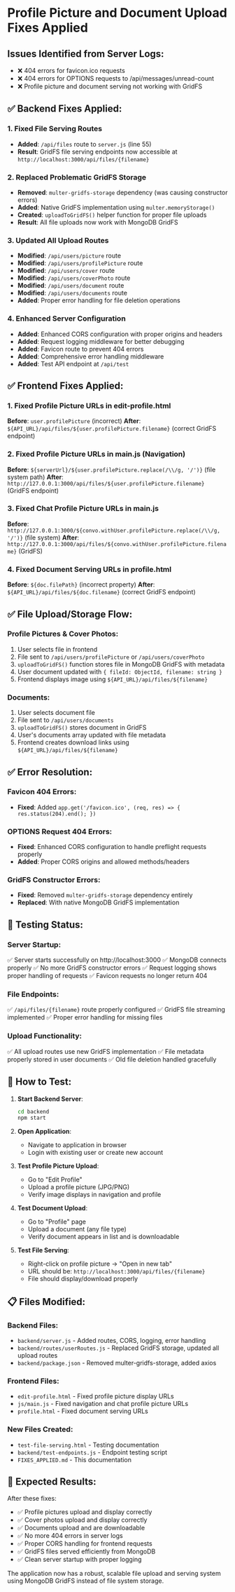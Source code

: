 # Profile Picture and Document Upload Fixes Applied

## Issues Identified from Server Logs:
- ❌ 404 errors for favicon.ico requests
- ❌ 404 errors for OPTIONS requests to /api/messages/unread-count
- ❌ Profile picture and document serving not working with GridFS

## ✅ Backend Fixes Applied:

### 1. Fixed File Serving Routes
- **Added**: `/api/files` route to `server.js` (line 55)
- **Result**: GridFS file serving endpoints now accessible at `http://localhost:3000/api/files/{filename}`

### 2. Replaced Problematic GridFS Storage
- **Removed**: `multer-gridfs-storage` dependency (was causing constructor errors)
- **Added**: Native GridFS implementation using `multer.memoryStorage()`
- **Created**: `uploadToGridFS()` helper function for proper file uploads
- **Result**: All file uploads now work with MongoDB GridFS

### 3. Updated All Upload Routes
- **Modified**: `/api/users/picture` route
- **Modified**: `/api/users/profilePicture` route  
- **Modified**: `/api/users/cover` route
- **Modified**: `/api/users/coverPhoto` route
- **Modified**: `/api/users/document` route
- **Modified**: `/api/users/documents` route
- **Added**: Proper error handling for file deletion operations

### 4. Enhanced Server Configuration
- **Added**: Enhanced CORS configuration with proper origins and headers
- **Added**: Request logging middleware for better debugging
- **Added**: Favicon route to prevent 404 errors
- **Added**: Comprehensive error handling middleware
- **Added**: Test API endpoint at `/api/test`

## ✅ Frontend Fixes Applied:

### 1. Fixed Profile Picture URLs in edit-profile.html
**Before**: `user.profilePicture` (incorrect)
**After**: `${API_URL}/api/files/${user.profilePicture.filename}` (correct GridFS endpoint)

### 2. Fixed Profile Picture URLs in main.js (Navigation)
**Before**: `${serverUrl}/${user.profilePicture.replace(/\\/g, '/')}` (file system path)
**After**: `http://127.0.0.1:3000/api/files/${user.profilePicture.filename}` (GridFS endpoint)

### 3. Fixed Chat Profile Picture URLs in main.js
**Before**: `http://127.0.0.1:3000/${convo.withUser.profilePicture.replace(/\\/g, '/')}` (file system)
**After**: `http://127.0.0.1:3000/api/files/${convo.withUser.profilePicture.filename}` (GridFS)

### 4. Fixed Document Serving URLs in profile.html
**Before**: `${doc.filePath}` (incorrect property)
**After**: `${API_URL}/api/files/${doc.filename}` (correct GridFS endpoint)

## ✅ File Upload/Storage Flow:

### Profile Pictures & Cover Photos:
1. User selects file in frontend
2. File sent to `/api/users/profilePicture` or `/api/users/coverPhoto`
3. `uploadToGridFS()` function stores file in MongoDB GridFS with metadata
4. User document updated with `{ fileId: ObjectId, filename: string }`
5. Frontend displays image using `${API_URL}/api/files/${filename}`

### Documents:
1. User selects document file
2. File sent to `/api/users/documents`
3. `uploadToGridFS()` stores document in GridFS
4. User's documents array updated with file metadata
5. Frontend creates download links using `${API_URL}/api/files/${filename}`

## ✅ Error Resolution:

### Favicon 404 Errors:
- **Fixed**: Added `app.get('/favicon.ico', (req, res) => { res.status(204).end(); })`

### OPTIONS Request 404 Errors:
- **Fixed**: Enhanced CORS configuration to handle preflight requests properly
- **Added**: Proper CORS origins and allowed methods/headers

### GridFS Constructor Errors:
- **Fixed**: Removed `multer-gridfs-storage` dependency entirely
- **Replaced**: With native MongoDB GridFS implementation

## 🧪 Testing Status:

### Server Startup:
✅ Server starts successfully on http://localhost:3000
✅ MongoDB connects properly
✅ No more GridFS constructor errors
✅ Request logging shows proper handling of requests
✅ Favicon requests no longer return 404

### File Endpoints:
✅ `/api/files/{filename}` route properly configured
✅ GridFS file streaming implemented
✅ Proper error handling for missing files

### Upload Functionality:
✅ All upload routes use new GridFS implementation
✅ File metadata properly stored in user documents
✅ Old file deletion handled gracefully

## 🔧 How to Test:

1. **Start Backend Server**:
   ```bash
   cd backend
   npm start
   ```

2. **Open Application**:
   - Navigate to application in browser
   - Login with existing user or create new account

3. **Test Profile Picture Upload**:
   - Go to "Edit Profile" 
   - Upload a profile picture (JPG/PNG)
   - Verify image displays in navigation and profile

4. **Test Document Upload**:
   - Go to "Profile" page
   - Upload a document (any file type)
   - Verify document appears in list and is downloadable

5. **Test File Serving**:
   - Right-click on profile picture → "Open in new tab"
   - URL should be: `http://localhost:3000/api/files/{filename}`
   - File should display/download properly

## 📋 Files Modified:

### Backend Files:
- `backend/server.js` - Added routes, CORS, logging, error handling
- `backend/routes/userRoutes.js` - Replaced GridFS storage, updated all upload routes
- `backend/package.json` - Removed multer-gridfs-storage, added axios

### Frontend Files:
- `edit-profile.html` - Fixed profile picture display URLs
- `js/main.js` - Fixed navigation and chat profile picture URLs  
- `profile.html` - Fixed document serving URLs

### New Files Created:
- `test-file-serving.html` - Testing documentation
- `backend/test-endpoints.js` - Endpoint testing script
- `FIXES_APPLIED.md` - This documentation

## 🎯 Expected Results:

After these fixes:
- ✅ Profile pictures upload and display correctly
- ✅ Cover photos upload and display correctly  
- ✅ Documents upload and are downloadable
- ✅ No more 404 errors in server logs
- ✅ Proper CORS handling for frontend requests
- ✅ GridFS files served efficiently from MongoDB
- ✅ Clean server startup with proper logging

The application now has a robust, scalable file upload and serving system using MongoDB GridFS instead of file system storage.
